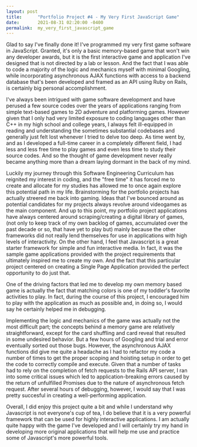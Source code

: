 ```yaml
---
layout: post
title:      "Portfolio Project #4 - My Very First JavaScript Game"
date:       2021-08-31 02:20:00 -0400
permalink:  my_very_first_javascript_game
---
```



Glad to say I've finally done it! I've programmed my very first game software in JavaScript. Granted, it's only a basic memory-based game that won't win any developer awards, but it is the first interactive game and application I've designed that is not directed by a lab or lesson. And the fact that I was able to code a majority of the logic and mechanics myself with minimal Googling, while incorporating asynchronous AJAX functions with access to a backend database that's been developed and framed as an API using Ruby on Rails, is certainly big personal accomplishment.

I've always been intrigued with game software development and have perused a few source codes over the years of applications ranging from simple text-based games to 2D adventure and platforming games. However given that I only had very limited exposure to coding languages other than C++ in my high school and college years, I always felt ill-equipped in reading and understanding the sometimes substantial codebases and generally just felt lost whenever I tried to delve too deep. As time went by, and as I developed a full-time career in a completely different field, I had less and less free time to play games and even less time to study their source codes. And so the thought of game development never really became anything more than a dream laying dormant in the back of my mind.

Luckily my journey through this Software Engineering Curriculum has reignited my interest in coding, and the "free time" it has forced me to create and allocate for my studies has allowed me to once again explore this potential path in my life. Brainstorming for the portfolio projects has actually streered me back into gaming. Ideas that I've bounced around as potential candidates for my projects always revolve around videogames as the main component. And up to this point, my portfolio project applications have always centered around scraping/creating a digital library of games, (not only to keep track of my own backlog of games, accumulated over the past decade or so, that have yet to play but) mainly because the other frameworks did not really lend themselves for use in applications with high levels of interactivity. On the other hand, I feel that Javascript is a great starter framework for simple and fun interactive media. In fact, it was the sample game applications provided with the project requirements that ultimately inspired me to create my own. And the fact that this particular project centered on creating a Single Page Application provided the perfect opportunity to do just that.

One of the driving factors that led me to develop my own memory based game is actually the fact that matching colors is one of my toddler's favorite activities to play. In fact, during the course of this project, I encouraged him to play with the application as much as possible and, in doing so, I would say he certainly helped me in debugging. 

Implementing the logic and mechanics of the game was actually not the most difficult part; the concepts behind a memory game are relatively straightforward, except for the card shuffling and card reveal that resulted in some undesired behavior. But a few hours of Googling and trial and error eventually sorted out those bugs. However, the asynchronous AJAX functions did give me quite a headache as I had to refactor my code a number of times to get the proper scoping and hoisting setup in order to get the code to correctly compile and execute. Given that a number of tasks had to rely on the completion of fetch requests to the Rails API server, I ran into some critical issues which led to application-breaking errors caused by the return of unfulfilled Promises due to the nature of asynchronous fetch request. After several hours of debugging, however, I would say that I was pretty succesful in creating a well-performing application.

Overall, I did enjoy this project quite a bit and while I understand why Javascript is not everyone's cup of tea, I do believe that it is a very powerful framework that can be used for highly interactive applications. I am actually quite happy with the game I've developed and I will certainly try my hand in developing more original applications that will help me use and practice some of Javascript's more powerful tools. 
